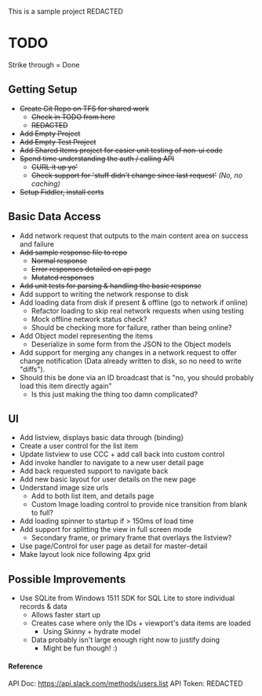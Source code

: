 This is a sample project REDACTED

# TODO #

Strike through = Done

## Getting Setup ##
+ ~~Create Git Repo on TFS for shared work~~
	+ ~~Check in TODO from here~~
	+ ~~REDACTED~~
+ ~~Add Empty Project~~
+ ~~Add Empty Test Project~~
+ ~~Add Shared Items project for easier unit testing of non-ui code~~
+ ~~Spend time understanding the auth / calling API~~
	+ ~~CURL it up yo'~~
	+ ~~Check support for 'stuff didn't change since last request'~~ _(No, no caching)_
+ ~~Setup Fiddler, install certs~~

## Basic Data Access ##
+ Add network request that outputs to the main content area on success and failure
+ ~~Add sample response file to repo~~
	+ ~~Normal response~~
	+ ~~Error responses detailed on api page~~
	+ ~~Mutated responses~~
+ ~~Add unit tests for parsing & handling the basic response~~
+ Add support to writing the network response to disk
+ Add loading data from disk if present & offline (go to network if online)
	+ Refactor loading to skip real network requests when using testing
	+ Mock offline network status check?
	+ Should be checking more for failure, rather than being online?
+ Add Object model representing the items
	+ Deserialize in some form from the JSON to the Object models
+ Add support for merging any changes in a network request to offer change notification (Data already written to disk, so no need to write "diffs").
+ Should this be done via an ID broadcast that is "no, you should probably load this item directly again"
	+ Is this just making the thing too damn complicated?

## UI ##
+ Add listview, displays basic data through {binding}
+ Create a user control for the list item
+ Update listview to use CCC + add call back into custom control
+ Add invoke handler to navigate to a new user detail page
+ Add back requested support to navigate back
+ Add new basic layout for user details on the new page
+ Understand image size urls
	+ Add to both list item, and details page
	+ Custom Image loading control to provide nice transition from blank to full?
+ Add loading spinner to startup if > 150ms of load time
+ Add support for splitting the view in full screen mode
	+ Secondary frame, or primary frame that overlays the listview?
+ Use page/Control for user page as detail for master-detail
+ Make layout look nice following 4px grid

## Possible Improvements ##
+ Use SQLite from Windows 1511 SDK for SQL Lite to store individual records & data
	+ Allows faster start up
	+ Creates case where only the IDs + viewport's data items are loaded
		+ Using Skinny + hydrate model
	+ Data probably isn't large enough right now to justify doing
		+ Might be fun though! :)

#### Reference ####
API Doc: https://api.slack.com/methods/users.list
API Token: REDACTED